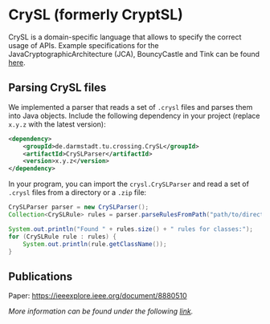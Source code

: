 # CrySL (formerly CryptSL)

CrySL is a domain-specific language that allows to specify the correct usage of APIs. Example specifications for the JavaCryptographicArchitecture (JCA), BouncyCastle and Tink can be found [here](https://github.com/CROSSINGTUD/Crypto-API-Rules).

## Parsing CrySL files
We implemented a parser that reads a set of `.crysl` files and parses them into Java objects. Include the following dependency in your project (replace `x.y.z` with the latest version):

```xml
<dependency>
    <groupId>de.darmstadt.tu.crossing.CrySL</groupId>
    <artifactId>CrySLParser</artifactId>
    <version>x.y.z</version>
</dependency>
```

In your program, you can import the `crysl.CrySLParser` and read a set of `.crysl` files from a directory or a `.zip` file:

```java
CrySLParser parser = new CrySLParser();
Collection<CrySLRule> rules = parser.parseRulesFromPath("path/to/directory_or_zip_file");

System.out.println("Found " + rules.size() + " rules for classes:");
for (CrySLRule rule : rules) {
    System.out.println(rule.getClassName());
}
```

## Publications
 Paper: https://ieeexplore.ieee.org/document/8880510

_More information can be found under the following [link](https://www.eclipse.org/cognicrypt/documentation/crysl/)._
